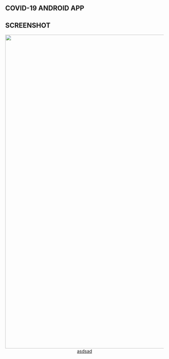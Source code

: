 ## COVID-19 ANDROID APP

## SCREENSHOT

<div align="center">
    <img width="1000" src="https://github.com/sqayner/a-covid19-app/blob/master/covid19thumbnail.png">   
<a href="https://github.com/sqayner/a-covid19-app/blob/master/app/src/debug/res/values/google_maps_api.xml">asdsad</a>
</div>